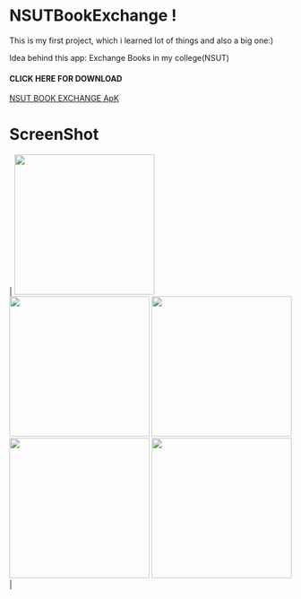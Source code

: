 # NSUTBookExchange ! 
This is my first project, which i learned lot of things and also a big one:)

Idea behind this app:
Exchange Books in my college(NSUT)

#### CLICK HERE FOR DOWNLOAD 
[NSUT BOOK EXCHANGE ApK](https://github.com/therealsanjeev/NSUTBookExchange/blob/master/NSUTBookEx.apk)

# ScreenShot
| <img src="https://raw.githubusercontent.com/therealsanjeev/NSUTBookExchange/master/Photos/Screenshot_20200214-005447.png" width="250"> <img src="https://raw.githubusercontent.com/therealsanjeev/NSUTBookExchange/master/Photos/Screenshot_20200214-005442.png" width="250"> 
<img src="https://raw.githubusercontent.com/therealsanjeev/NSUTBookExchange/master/Photos/Screenshot_20200214-005419.png" width="250"> 
<img src="https://raw.githubusercontent.com/therealsanjeev/NSUTBookExchange/master/Photos/Screenshot_20200214-005424.png" width="250"> 
<img src="https://raw.githubusercontent.com/therealsanjeev/NSUTBookExchange/master/Photos/Screenshot_20200214-005435.png" width="250"> |
